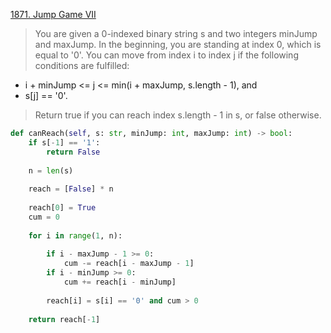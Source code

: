 [1871. Jump Game VII](https://leetcode.com/problems/jump-game-vii)

> You are given a 0-indexed binary string s and two integers minJump and maxJump. In the beginning, you are standing at index 0, which is equal to '0'. You can move from index i to index j if the following conditions are fulfilled:

- i + minJump <= j <= min(i + maxJump, s.length - 1), and
- s[j] == '0'.
 
> Return true if you can reach index s.length - 1 in s, or false otherwise.


```python
def canReach(self, s: str, minJump: int, maxJump: int) -> bool: 
    if s[-1] == '1': 
        return False 
    
    n = len(s) 
    
    reach = [False] * n 
    
    reach[0] = True 
    cum = 0 
    
    for i in range(1, n): 
        
        if i - maxJump - 1 >= 0: 
            cum -= reach[i - maxJump - 1] 
        if i - minJump >= 0: 
            cum += reach[i - minJump] 
        
        reach[i] = s[i] == '0' and cum > 0 
        
    return reach[-1]
```